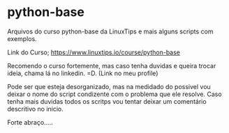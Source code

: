 # python-base
Arquivos do curso python-base da LinuxTips e mais alguns scripts com exemplos.

Link do Curso; https://www.linuxtips.io/course/python-base

Recomendo o curso fortemente, mas caso tenha duvidas e queira trocar ideia, chama lá no linkedin. =D. (Link no meu profile)

Pode ser que esteja desorganizado, mas na medidado do possivel vou deixar o nome do script condizente com o problema que ele resolve. Caso tenha mais duvidas todos os scritps vou tentar deixar um comentário descritivo no inicio.

Forte abraço.....

